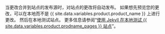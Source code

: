 当更改合并到站点的发布源时，对站点的更改将自动发布。 如果想先预览您的更改，可以在本地而不是 {{ site.data.variables.product.product_name }} 上进行更改。 然后在本地测试站点。 更多信息请参阅“[使用 Jekyll 在本地测试 {{ site.data.variables.product.prodname_pages }} 站点](/articles/testing-your-github-pages-site-locally-with-jekyll)”。
